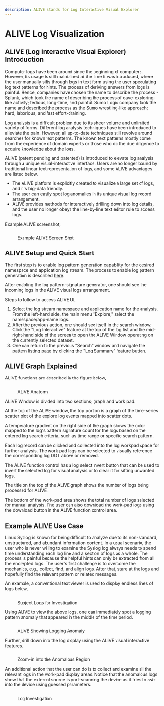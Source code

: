 ```yaml
---
description: ALIVE stands for Log Interactive Visual Explorer
---
```


# ALIVE Log Visualization

## ALIVE (Log Interactive Visual Explorer) Introduction

Computer logs have been around since the beginning of computers. However, its usage is still maintained at the time it was introduced, where the user manually sifts through logs in text form using the user speculating log text patterns for hints. The process of deriving answers from logs is painful. Hence, companies have chosen the name to describe the process - Splunk, which took the name of describing the process of cave-exploring-like activity; tedious, long-time, and painful. Sumo Logic company took the name and described the process as the Sumo wrestling-like approach; hard, laborious, and fast effort-draining.

Log analysis is a difficult problem due to its sheer volume and unlimited variety of forms. Different log analysis techniques have been introduced to alleviate the pain. However, all up-to-date techniques still revolve around searches for known text patterns. The known text patterns mostly come from the experience of domain experts or those who do the due diligence to acquire knowledge about the logs.

ALIVE (patent pending and patented) is introduced to elevate log analysis through a unique visual-interactive interface. Users are no longer bound by traditional linear text representation of logs, and some ALIVE advantages are listed below,

* The ALIVE platform is explicitly created to visualize a large set of logs, and it's big-data friendly.
* The user can easily spot log anomalies in its unique visual log record arrangement.
* ALIVE provides methods for interactively drilling down into log details, and the user no longer obeys the line-by-line text editor rule to access logs.

Example ALIVE screenshot,

<figure><img src="../../.gitbook/assets/gitbook-alive-example1-2023-04-25_18-53-30.jpg" alt=""><figcaption><p>Example ALIVE Screen Shot</p></figcaption></figure>

## ALIVE Setup and Quick Start

The first step is to enable log pattern generation capability for the desired namespace and application log stream. The process to enable log pattern generation is described [here](../log-pattern-signature/#ps\_stream\_enable).

After enabling the log pattern-signature generator, one should see the incoming logs in the ALIVE visual logs arrangement.

Steps to follow to access ALIVE UI,

1. Select the log stream namespace and application name for the analysis.\
   From the left-hand side, the main menu "Explore," select the namespace/app-name logs.
2. After the previous action, one should see itself in the search window. Click the "Log Interactive" feature at the top of the log list and the mid-right-hand side of the screen to open the ALIVE Window operating on the currently selected dataset.
3. One can return to the previous "Search" window and navigate the pattern listing page by clicking the "Log Summary" feature button.

## ALIVE Graph Explained

ALIVE functions are described in the figure below,

<figure><img src="../../.gitbook/assets/alive-anotomy-2023-05-05_17-59-26.jpg" alt=""><figcaption><p>ALIVE Anatomy</p></figcaption></figure>

ALIVE Window is divided into two sections; graph and work pad.

At the top of the ALIVE window, the top portion is a graph of the time-series scatter plot of the explore log events mapped into scatter dots.

A temperature gradient on the right side of the graph shows the color mapped to the log's pattern signature count for the logs based on the entered log search criteria, such as time range or specific search pattern.

Each log record can be clicked and collected into the log workpad space for further analysis. The work pad logs can be selected to visually reference the corresponding log DOT above or removed.

The ALIVE function control has a log select invert button that can be used to invert the selected log for visual analysis or to clear it for sifting unwanted logs.

The title on the top of the ALIVE graph shows the number of logs being processed for ALIVE.

The bottom of the work-pad area shows the total number of logs selected for manual analysis. The user can also download the work-pad logs using the download button in the ALIVE function control area.

## Example ALIVE Use Case

Linux Syslog is known for being difficult to analyze due to its non-standard, unstructured, and abundant information content. In a usual scenario, the user who is never willing to examine the Syslog log always needs to spend time understanding each log line and a section of logs as a whole. The process is painful because the helpful hints can only be extracted from all the encrypted logs. The user's first challenge is to overcome the mechanics, e.g., collect, find, and align logs. After that, stare at the logs and hopefully find the relevant pattern or related messages.

An example, a conventional text viewer is used to display endless lines of logs below,

<figure><img src="../../.gitbook/assets/alive-ex0-2023-05-09_23-06-42.jpg" alt=""><figcaption><p>Subject Logs for Investigation</p></figcaption></figure>

Using ALIVE to view the above logs, one can immediately spot a logging pattern anomaly that appeared in the middle of the time period.

<figure><img src="../../.gitbook/assets/alive-ex1-2023-04-21_9-51-02.jpg" alt=""><figcaption><p>ALIVE Showing Logging Anomaly</p></figcaption></figure>

Further, drill down into the log display using the ALIVE visual interactive features.

<figure><img src="../../.gitbook/assets/alive-ex2-2023-04-21_9-51-34.jpg" alt=""><figcaption><p>Zoom-in into the Anomalous Region</p></figcaption></figure>

An additional action that the user can do is to collect and examine all the relevant logs in the work-pad display areas. Notice that the anomalous logs show that the external source is port-scanning the device as it tries to _ssh_ into the device using guessed parameters.

<figure><img src="../../.gitbook/assets/alive-ex3-2023-04-21_10-15-17.jpg" alt=""><figcaption><p>Log Investigation</p></figcaption></figure>
